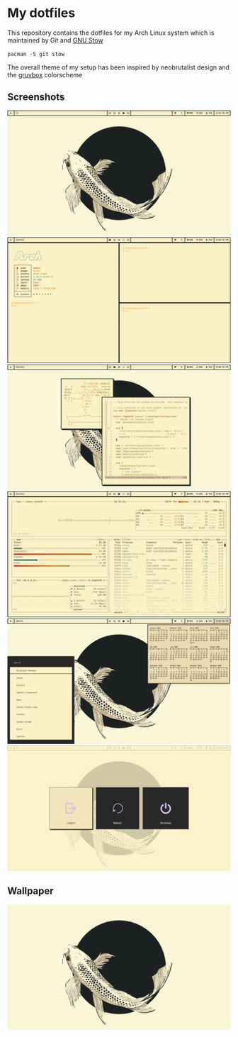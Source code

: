 # My dotfiles

This repository contains the dotfiles for my Arch Linux system which is 
maintained by Git and [GNU Stow](https://www.gnu.org/software/stow/)

```
pacman -S git stow
```

The overall theme of my setup has been inspired by neobrutalist design and 
the [gruvbox](https://github.com/morhetz/gruvbox) colorscheme

## Screenshots

![6](images/6.png)
![1](images/1.png)
![2](images/2.png)
![3](images/3.png)
![4](images/4.png)
![5](images/5.png)

## Wallpaper

![0](images/koi-fish.png)
